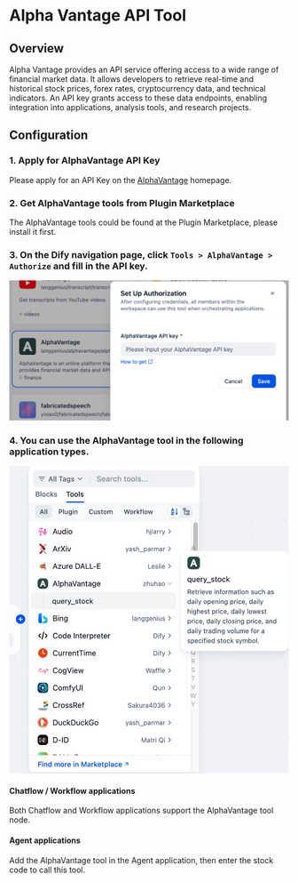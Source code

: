 # Alpha Vantage API Tool

## Overview

Alpha Vantage provides an API service offering access to a wide range of financial market data. It allows developers to retrieve real-time and historical stock prices, forex rates, cryptocurrency data, and technical indicators. An API key grants access to these data endpoints, enabling integration into applications, analysis tools, and research projects.

## Configuration

### 1. Apply for AlphaVantage API Key
Please apply for an API Key on the [AlphaVantage](https://www.alphavantage.co/support/#api-key) homepage.

### 2. Get AlphaVantage tools from Plugin Marketplace
The AlphaVantage tools could be found at the Plugin Marketplace, please install it first.

### 3. On the Dify navigation page, click `Tools > AlphaVantage > Authorize` and fill in the API key.

![](./_assets/alpha_1.PNG)

### 4. You can use the AlphaVantage tool in the following application types.

![](./_assets/alpha_2.png)

#### Chatflow / Workflow applications

Both Chatflow and Workflow applications support the AlphaVantage tool node.

#### Agent applications

Add the AlphaVantage tool in the Agent application, then enter the stock code to call this tool.